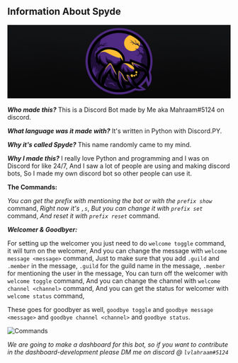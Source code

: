 ## Information About Spyde

![Banner](https://github.com/lvlahraam/Spyde-Bot/blob/main/core/images/purple_semi_banner.jpg?raw=true)

***Who made this?***
This is a Discord Bot made by Me aka Mahraam#5124 on discord.

***What language was it made with?***
It's written in Python with Discord.PY.

***Why it's called Spyde?***
This name randomly came to my mind.

***Why I made this?***
I really love Python and programming and I was on Discord for like 24/7,
And I saw a lot of people are using and making discord bots,
So I made my own discord bot so other people can use it.

**The Commands:**

*You can get the prefix with mentioning the bot or with the `prefix show`* command,
*Right now it's `,s`*,
*But you can change it with `prefix set`* command,
*And reset it with `prefix reset`* command.

***Welcomer & Goodbyer:***

For setting up the welcomer you just need to do `welcome toggle` command, it will turn on the welcomer,
And you can change the message with `welcome message <message>` command,
Just to make sure that you add `.guild` and `.member` in the message,
`.guild` for the guild name in the message,
`.member` for mentioning the user in the message,
You can turn off the welcomer with `welcome toggle` command,
And you can change the channel with `welcome channel <channel>` command,
And you can get the status for welcomer with `welcome status` command,

These goes for goodbyer as well,
`goodbye toggle` and `goodbye message <message>` and `goodbye channel <channel>` and `goodbye status`.

![Commands](https://cdn.discordapp.com/attachments/902897998164525066/947953173996400650/unknown.png)

*We are going to make a dashboard for this bot, so if you want to contribute in the dashboard-development please DM me on discord @ `lvlahraam#5124`*
